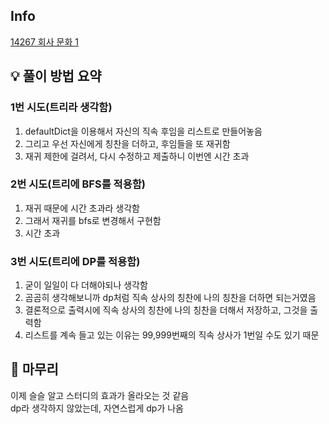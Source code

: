## Info
[14267 회사 문화 1](https://www.acmicpc.net/problem/1234)

## 💡 풀이 방법 요약

### 1번 시도(트리라 생각함)
1. defaultDict을 이용해서 자신의 직속 후임을 리스트로 만들어놓음
2. 그리고 우선 자신에게 칭찬을 더하고, 후임들을 또 재귀함
3. 재귀 제한에 걸려서, 다시 수정하고 제출하니 이번엔 시간 초과

### 2번 시도(트리에 BFS를 적용함)
1. 재귀 때문에 시간 초과라 생각함
2. 그래서 재귀를 bfs로 변경해서 구현함
3. 시간 초과

### 3번 시도(트리에 DP를 적용함)
1. 굳이 일일이 다 더해야되나 생각함
2. 곰곰히 생각해보니까 dp처럼 직속 상사의 칭찬에 나의 칭찬을 더하면 되는거였음
3. 결론적으로 출력시에 직속 상사의 칭찬에 나의 칭찬을 더해서 저장하고, 그것을 출력함
4. 리스트를 계속 들고 있는 이유는 99,999번째의 직속 상사가 1번일 수도 있기 때문


## 🙂 마무리
이제 슬슬 알고 스터디의 효과가 올라오는 것 같음  
dp라 생각하지 않았는데, 자연스럽게 dp가 나옴  
